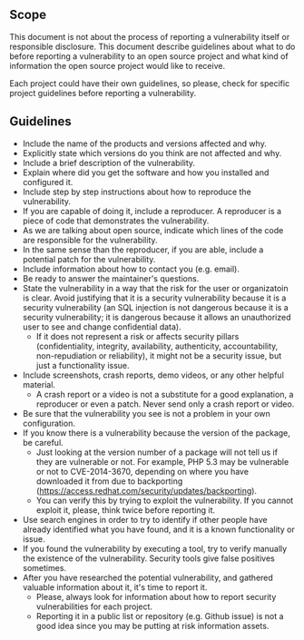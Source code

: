 ## Scope

This document is not about the process of reporting a vulnerability itself or responsible disclosure. This document describe guidelines about what to do before reporting a vulnerability to an open source project and what kind of information the open source project would like to receive.

Each project could have their own guidelines, so please, check for specific project guidelines before reporting a vulnerability.

## Guidelines

* Include the name of the products and versions affected and why.
* Explicitly state which versions do you think are not affected and why.
* Include a brief description of the vulnerability.
* Explain where did you get the software and how you installed and configured it.
* Include step by step instructions about how to reproduce the vulnerability.
* If you are capable of doing it, include a reproducer. A reproducer is a piece of code that demonstrates the vulnerability.
* As we are talking about open source, indicate which lines of the code are responsible for the vulnerability.
* In the same sense than the reproducer, if you are able, include a potential patch for the vulnerability.
* Include information about how to contact you (e.g. email).
* Be ready to answer the maintainer's questions.
* State the vulnerability in a way that the risk for the user or organizatoin is clear. Avoid justifying that it is a security vulnerability because it is a security vulnerability (an SQL injection is not dangerous because it is a security vulnerability; it is dangerous because it allows an unauthorized user to see and change confidential data).
    * If it does not represent a risk or affects security pillars (confidentiality, integrity, availability, authenticity, accountability, non-repudiation or reliability), it might not be a security issue, but just a functionality issue.
* Include screenshots, crash reports, demo videos, or any other helpful material.
    * A crash report or a video is not a substitute for a good explanation, a reproducer or even a patch. Never send only a crash report or video.
* Be sure that the vulnerability you see is not a problem in your own configuration.
* If you know there is a vulnerability because the version of the package, be careful.
    * Just looking at the version number of a package will not tell us if they are vulnerable or not. For example, PHP 5.3 may be vulnerable or not to CVE-2014-3670, depending on where you have downloaded it from due to backporting (https://access.redhat.com/security/updates/backporting).
    * You can verify this by trying to exploit the vulnerability. If you cannot exploit it, please, think twice before reporting it.
* Use search engines in order to try to identify if other people have already identified what you have found, and it is a known functionality or issue.
* If you found the vulnerability by executing a tool, try to verify manually the existence of the vulnerability. Security tools give false positives sometimes.
* After you have researched the potential vulnerability, and gathered valuable information about it, it's time to report it.
    * Please, always look for information about how to report security vulnerabilities for each project.
    * Reporting it in a public list or repository (e.g. Github issue) is not a good idea since you may be putting at risk information assets.